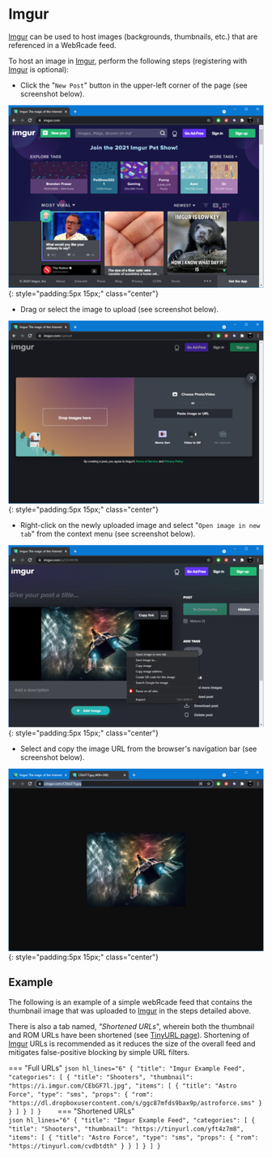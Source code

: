 # Imgur

[Imgur](https://imgur.com/) can be used to host images (backgrounds, thumbnails, etc.) that are referenced in a WebЯcade feed. 

To host an image in [Imgur](https://imgur.com/), perform the following steps (registering with [Imgur](https://imgur.com/) is optional):

* Click the "`New Post`" button in the upper-left corner of the page (see screenshot below).

![](../../assets/images/feed/imgur/site.png){: style="padding:5px 15px;" class="center"}

* Drag or select the image to upload (see screenshot below).

![](../../assets/images/feed/imgur/upload.png){: style="padding:5px 15px;" class="center"}

* Right-click on the newly uploaded image and select "`Open image in new tab`" from the context menu (see screenshot below).

![](../../assets/images/feed/imgur/openintab.png){: style="padding:5px 15px;" class="center"}

* Select and copy the image URL from the browser's navigation bar (see screenshot below).

![](../../assets/images/feed/imgur/url.png){: style="padding:5px 15px;" class="center"}

## Example

The following is an example of a simple webЯcade feed that contains the thumbnail image that was uploaded to [Imgur](https://imgur.com/) in the steps detailed above.

There is also a tab named, *"Shortened URLs*", wherein both the thumbnail and ROM URLs have been shortened (see [TinyURL page](./tinyurl.md#shortened-urls)). Shortening of [Imgur](https://imgur.com/) URLs is recommended as it reduces the size of the overall feed and mitigates false-positive blocking by simple URL filters.

=== "Full URLs"
    ``` json hl_lines="6"
    {
      "title": "Imgur Example Feed",
      "categories": [
        {
          "title": "Shooters",
          "thumbnail": "https://i.imgur.com/CEbGF7l.jpg",
          "items": [
            {
              "title": "Astro Force",
              "type": "sms",
              "props": {
                "rom": "https://dl.dropboxusercontent.com/s/ggc87mfds9bax9p/astroforce.sms"
              }
            }
          ]
        }
      ]
    }    
    ```
=== "Shortened URLs"    
    ``` json hl_lines="6"
    {
      "title": "Imgur Example Feed",
      "categories": [
        {
          "title": "Shooters",
          "thumbnail": "https://tinyurl.com/yft4z7m8",
          "items": [
            {
              "title": "Astro Force",
              "type": "sms",
              "props": {
                "rom": "https://tinyurl.com/cvdbtdth"
              }
            }
          ]
        }
      ]
    }    
    ```

